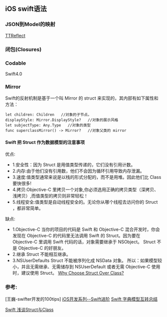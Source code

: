 ##  iOS swift语法



### JSON到Model的映射
[TTReflect](https://github.com/TifaTsubasa/TTReflect)



### 闭包(Closures)


### Codable
Swift4.0

### Mirror
Swift的反射机制是基于一个叫 Mirror 的 struct 来实现的，其内部有如下属性和方法：
```
let children: Children   //对象的子节点。
displayStyle: Mirror.DisplayStyle?   //对象的展示风格
let subjectType: Any.Type   //对象的类型
func superclassMirror() -> Mirror?   //对象父类的 mirror
```


#### Swift 把 Struct 作为数据模型的注意事项
优点:
* 1.安全性：因为 Struct 是用值类型传递的，它们没有引用计数。
* 2.内存:由于他们没有引用数，他们不会因为循环引用导致内存泄漏。
* 3.速度:值类型通常来说是以栈的形式分配的，而不是用堆。因此他们比 Class 要快很多!  
* 4.拷贝:Objective-C 里拷贝一个对象,你必须选用正确的拷贝类型（深拷贝、浅拷贝）,而值类型的拷贝则非常轻松！
* 5.线程安全:值类型是自动线程安全的。无论你从哪个线程去访问你的 Struct ，都非常简单。

缺点:
* 1.Objective-C
当你的项目的代码是 Swift 和 Objective-C 混合开发时，你会发现在 Objective-C 的代码里无法调用 Swift 的 Struct。因为要在 Objective-C 里调用 Swift 代码的话，对象需要继承于 NSObject。
Struct 不是 Objective-C 的好朋友。
* 2.继承
Struct 不能相互继承。
* 3.NSUserDefaults
Struct 不能被序列化成 NSData 对象。
所以：如果模型较小，并且无需继承、无需储存到 NSUserDefault 或者无需 Objective-C 使用时，建议使用 Struct。
[Why Choose Struct Over Class?](http://stackoverflow.com/a/24243626/596821)



### 参考:
[王巍-swifter开发的100tips]
[iOS开发系列--Swift进阶](http://www.cnblogs.com/kenshincui/p/4824810.html)
[Swift 字典模型互转总结](https://www.cnblogs.com/duzhaoquan/p/6228525.html)

[Swift 浅谈Struct与Class](https://www.cnblogs.com/beckwang0912/p/8508299.html)
